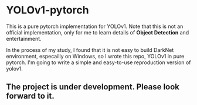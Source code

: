 # YOLOv1-pytorch
This is a pure pytorch implementation for YOLOv1. 
Note that this is not an official implementation, 
only for me to learn details of **Object Detection** and 
entertainment. 

In the process of my study, I found that it is
not easy to build DarkNet environment, especailly on Windows,
so I wrote this repo, YOLOv1 in pure pytorch. I'm going to 
write a simple and easy-to-use reproduction version of yolov1.

## The project is under development. Please look forward to it.